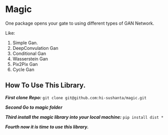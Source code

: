 # Magic
One package opens your gate to using different types of GAN Network.

Like: 
 1. Simple Gan.
 2. DeepConvulation Gan
 3. Conditional Gan
 4. Wasserstein Gan
 5. Pix2Pix Gan
 6. Cycle Gan

## How To Use This Library.
***First clone Repo:*** ```git clone git@github.com:hi-sushanta/magic.git```

***Second Go to magic folder***

***Third install the magic library into your local machine:*** ```pip install dist *```

***Fourth now it is time to use this library.***
